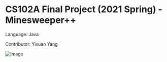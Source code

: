 # CS102A Final Project (2021 Spring) - Minesweeper++

Language: Java

Contributor: Yixuan Yang

![image](https://github.com/user-attachments/assets/a0841a78-f17b-4606-bb8c-739ded3cd8fe)
